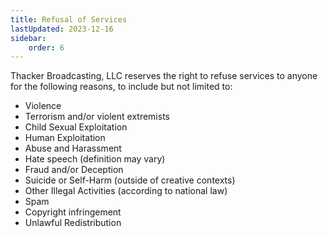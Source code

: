 ```yaml
---
title: Refusal of Services
lastUpdated: 2023-12-16
sidebar:
    order: 6
---
```


Thacker Broadcasting, LLC reserves the right to refuse services to anyone for the following reasons, to include but not limited to:

- Violence
- Terrorism and/or violent extremists
- Child Sexual Exploitation
- Human Exploitation
- Abuse and Harassment
- Hate speech (definition may vary)
- Fraud and/or Deception
- Suicide or Self-Harm (outside of creative contexts)
- Other Illegal Activities (according to national law)
- Spam
- Copyright infringement
- Unlawful Redistribution